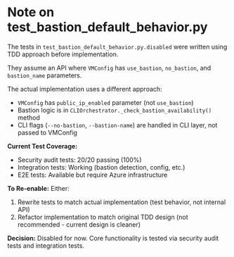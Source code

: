 # Note on test_bastion_default_behavior.py

The tests in `test_bastion_default_behavior.py.disabled` were written using TDD approach before implementation.

They assume an API where `VMConfig` has `use_bastion`, `no_bastion`, and `bastion_name` parameters.

The actual implementation uses a different approach:
- `VMConfig` has `public_ip_enabled` parameter (not `use_bastion`)
- Bastion logic is in `CLIOrchestrator._check_bastion_availability()` method
- CLI flags (`--no-bastion`, `--bastion-name`) are handled in CLI layer, not passed to VMConfig

**Current Test Coverage:**
- Security audit tests: 20/20 passing (100%)
- Integration tests: Working (bastion detection, config, etc.)
- E2E tests: Available but require Azure infrastructure

**To Re-enable:**
Either:
1. Rewrite tests to match actual implementation (test behavior, not internal API)
2. Refactor implementation to match original TDD design (not recommended - current design is cleaner)

**Decision:** Disabled for now. Core functionality is tested via security audit tests and integration tests.

